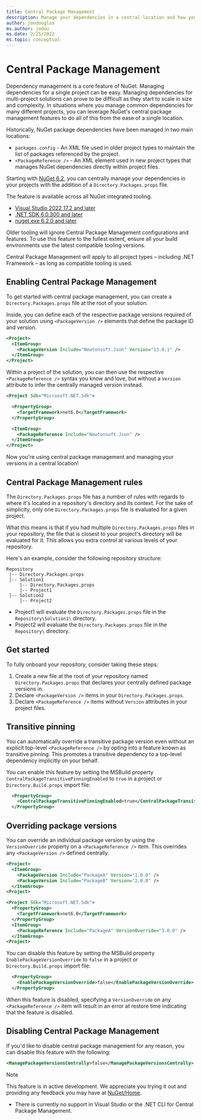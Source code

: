 ```yaml
---
title: Central Package Management
description: Manage your dependencies in a central location and how you can get started with central package management.
author: jondouglas
ms.author: jodou
ms.date: 2/25/2022
ms.topic: conceptual
---
```


# Central Package Management

Dependency management is a core feature of NuGet. Managing dependencies for a single project can be easy. Managing dependencies for multi-project solutions can prove to be difficult as they start to scale in size and complexity. In situations where you manage common dependencies for many different projects, you can leverage NuGet's central package management features to do all of this from the ease of a single location.

Historically, NuGet package dependencies have been managed in two main locations:

- `packages.config` - An XML file used in older project types to maintain the list of packages referenced by the project.
- `<PackageReference />` - An XML element used in new project types that manages NuGet dependencies directly within project files.

Starting with [NuGet 6.2](..\release-notes\NuGet-6.2.md), you can centrally manage your dependencies in your projects with the addition of a `Directory.Packages.props` file.

The feature is available across all NuGet integrated tooling.

* [Visual Studio 2022 17.2 and later](https://visualstudio.microsoft.com/downloads/)
* [.NET SDK 6.0.300 and later](https://dotnet.microsoft.com/download/dotnet/6.0)
* [nuget.exe 6.2.0 and later](https://www.nuget.org/downloads)

Older tooling will ignore Central Package Management configurations and features. To use this feature to the fullest extent, ensure all your build environments use the latest compatible tooling versions.

Central Package Management will apply to all project types – including .NET Framework – as long as compatible tooling is used.

## Enabling Central Package Management

To get started with central package management, you can create a `Directory.Packages.props` file at the root of your solution.

Inside, you can define each of the respective package versions required of your solution using `<PackageVersion />` elements that define the package ID and version.

```xml
<Project>
  <ItemGroup>
    <PackageVersion Include="Newtonsoft.Json" Version="13.0.1" />
  </ItemGroup>
</Project>
```

Within a project of the solution, you can then use the respective `<PackageReference />` syntax you know and love, but without a `Version` attribute to infer the centrally managed version instead.

```xml
<Project Sdk="Microsoft.NET.Sdk">

  <PropertyGroup>
    <TargetFramework>net6.0</TargetFramework>
  </PropertyGroup>

  <ItemGroup>
    <PackageReference Include="Newtonsoft.Json" />
  </ItemGroup>
</Project>
```

Now you're using central package management and managing your versions in a central location!

## Central Package Management rules

The `Directory.Packages.props` file has a number of rules with regards to where it's located in a repository's directory and its context. For the sake of simplicity, only one `Directory.Packages.props` file is evaluated for a given project.

What this means is that if you had multiple `Directory.Packages.props` files in your repository, the file that is closest to your project's directory will be evaluated for it. This allows you extra control at various levels of your repository.

Here's an example, consider the following repository structure:

```
Repository
 |-- Directory.Packages.props
 |-- Solution1
     |-- Directory.Packages.props
     |-- Project1
 |-- Solution2
     |-- Project2
```

- Project1 will evaluate the `Directory.Packages.props` file in the `Repository\Solution1\` directory.
- Project2 will evaluate the `Directory.Packages.props` file in the `Repository\` directory.

## Get started

To fully onboard your repository, consider taking these steps:

1. Create a new file at the root of your repository named `Directory.Packages.props` that declares your centrally defined package versions in.
2. Declare `<PackageVersion />` items in your `Directory.Packages.props`.
3. Declare `<PackageReference />` items without `Version` attributes in your project files.

<!--For an idea of how central package management may look like, refer to our [samples repo](https://github.com/NuGet/Samples/tree/main/CentralPackageManagementExample).-->

## Transitive pinning

You can automatically override a transitive package version even without an explicit top-level `<PackageReference />` by opting into a feature known as transitive pinning. This promotes a transitive dependency to a top-level dependency implicitly on your behalf.

You can enable this feature by setting the MSBuild property `CentralPackageTransitivePinningEnabled` to `true` in a project or `Directory.Build.props` import file:

```xml
  <PropertyGroup>
    <CentralPackageTransitivePinningEnabled>true</CentralPackageTransitivePinningEnabled>
  </PropertyGroup>
```

## Overriding package versions

You can override an individual package version by using the `VersionOverride` property on a `<PackageReference />` item. This overrides any `<PackageVersion />` defined centrally.

```xml
<Project>
  <ItemGroup>
    <PackageVersion Include="PackageA" Version="1.0.0" />
    <PackageVersion Include="PackageB" Version="2.0.0" />
  </ItemGroup>
<Project>
```

```xml
<Project Sdk="Microsoft.NET.Sdk">
  <PropertyGroup>
    <TargetFramework>net6.0</TargetFramework>
  </PropertyGroup>
  <ItemGroup>
    <PackageReference Include="PackageA" VersionOverride="3.0.0" />
  </ItemGroup>
<Project>
```

You can disable this feature by setting the MSBuild property `EnablePackageVersionOverride` to `false` in a project or `Directory.Build.props` import file:

```xml
  <PropertyGroup>
    <EnablePackageVersionOverride>false</EnablePackageVersionOverride>
  </PropertyGroup>
```

When this feature is disabled, specifying a `VersionOverride` on any `<PackageReference />` item will result in an error at restore time indicating that the feature is disabled.

## Disabling Central Package Management

If you'd like to disable central package management for any reason, you can disable this feature with the following:

```xml
<ManagePackageVersionsCentrally>false</ManagePackageVersionsCentrally>
```

> [!Note]
> This feature is in active development. We appreciate you trying it out and providing any feedback you may have at [NuGet/Home](https://github.com/nuget/home/issues).
>
> * There is currently no support in Visual Studio or the .NET CLI for Central Package Management.
